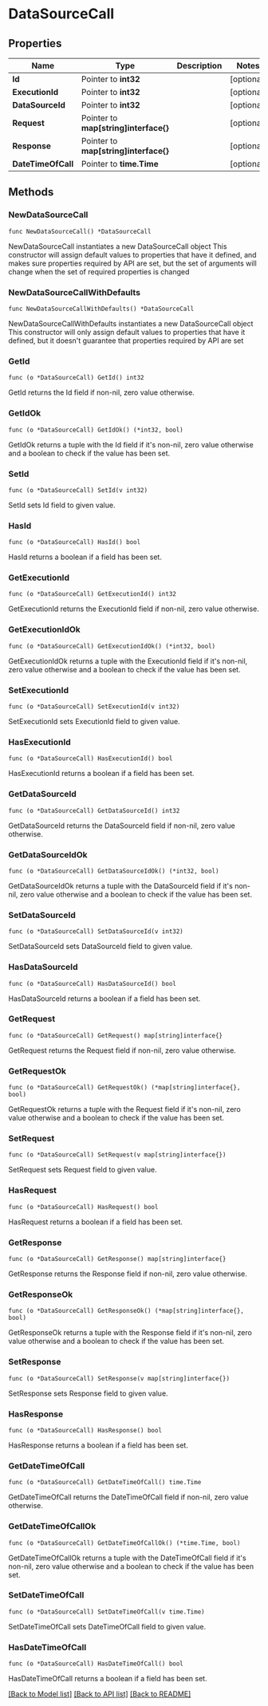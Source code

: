 # DataSourceCall

## Properties

Name | Type | Description | Notes
------------ | ------------- | ------------- | -------------
**Id** | Pointer to **int32** |  | [optional] 
**ExecutionId** | Pointer to **int32** |  | [optional] 
**DataSourceId** | Pointer to **int32** |  | [optional] 
**Request** | Pointer to **map[string]interface{}** |  | [optional] 
**Response** | Pointer to **map[string]interface{}** |  | [optional] 
**DateTimeOfCall** | Pointer to **time.Time** |  | [optional] 

## Methods

### NewDataSourceCall

`func NewDataSourceCall() *DataSourceCall`

NewDataSourceCall instantiates a new DataSourceCall object
This constructor will assign default values to properties that have it defined,
and makes sure properties required by API are set, but the set of arguments
will change when the set of required properties is changed

### NewDataSourceCallWithDefaults

`func NewDataSourceCallWithDefaults() *DataSourceCall`

NewDataSourceCallWithDefaults instantiates a new DataSourceCall object
This constructor will only assign default values to properties that have it defined,
but it doesn't guarantee that properties required by API are set

### GetId

`func (o *DataSourceCall) GetId() int32`

GetId returns the Id field if non-nil, zero value otherwise.

### GetIdOk

`func (o *DataSourceCall) GetIdOk() (*int32, bool)`

GetIdOk returns a tuple with the Id field if it's non-nil, zero value otherwise
and a boolean to check if the value has been set.

### SetId

`func (o *DataSourceCall) SetId(v int32)`

SetId sets Id field to given value.

### HasId

`func (o *DataSourceCall) HasId() bool`

HasId returns a boolean if a field has been set.

### GetExecutionId

`func (o *DataSourceCall) GetExecutionId() int32`

GetExecutionId returns the ExecutionId field if non-nil, zero value otherwise.

### GetExecutionIdOk

`func (o *DataSourceCall) GetExecutionIdOk() (*int32, bool)`

GetExecutionIdOk returns a tuple with the ExecutionId field if it's non-nil, zero value otherwise
and a boolean to check if the value has been set.

### SetExecutionId

`func (o *DataSourceCall) SetExecutionId(v int32)`

SetExecutionId sets ExecutionId field to given value.

### HasExecutionId

`func (o *DataSourceCall) HasExecutionId() bool`

HasExecutionId returns a boolean if a field has been set.

### GetDataSourceId

`func (o *DataSourceCall) GetDataSourceId() int32`

GetDataSourceId returns the DataSourceId field if non-nil, zero value otherwise.

### GetDataSourceIdOk

`func (o *DataSourceCall) GetDataSourceIdOk() (*int32, bool)`

GetDataSourceIdOk returns a tuple with the DataSourceId field if it's non-nil, zero value otherwise
and a boolean to check if the value has been set.

### SetDataSourceId

`func (o *DataSourceCall) SetDataSourceId(v int32)`

SetDataSourceId sets DataSourceId field to given value.

### HasDataSourceId

`func (o *DataSourceCall) HasDataSourceId() bool`

HasDataSourceId returns a boolean if a field has been set.

### GetRequest

`func (o *DataSourceCall) GetRequest() map[string]interface{}`

GetRequest returns the Request field if non-nil, zero value otherwise.

### GetRequestOk

`func (o *DataSourceCall) GetRequestOk() (*map[string]interface{}, bool)`

GetRequestOk returns a tuple with the Request field if it's non-nil, zero value otherwise
and a boolean to check if the value has been set.

### SetRequest

`func (o *DataSourceCall) SetRequest(v map[string]interface{})`

SetRequest sets Request field to given value.

### HasRequest

`func (o *DataSourceCall) HasRequest() bool`

HasRequest returns a boolean if a field has been set.

### GetResponse

`func (o *DataSourceCall) GetResponse() map[string]interface{}`

GetResponse returns the Response field if non-nil, zero value otherwise.

### GetResponseOk

`func (o *DataSourceCall) GetResponseOk() (*map[string]interface{}, bool)`

GetResponseOk returns a tuple with the Response field if it's non-nil, zero value otherwise
and a boolean to check if the value has been set.

### SetResponse

`func (o *DataSourceCall) SetResponse(v map[string]interface{})`

SetResponse sets Response field to given value.

### HasResponse

`func (o *DataSourceCall) HasResponse() bool`

HasResponse returns a boolean if a field has been set.

### GetDateTimeOfCall

`func (o *DataSourceCall) GetDateTimeOfCall() time.Time`

GetDateTimeOfCall returns the DateTimeOfCall field if non-nil, zero value otherwise.

### GetDateTimeOfCallOk

`func (o *DataSourceCall) GetDateTimeOfCallOk() (*time.Time, bool)`

GetDateTimeOfCallOk returns a tuple with the DateTimeOfCall field if it's non-nil, zero value otherwise
and a boolean to check if the value has been set.

### SetDateTimeOfCall

`func (o *DataSourceCall) SetDateTimeOfCall(v time.Time)`

SetDateTimeOfCall sets DateTimeOfCall field to given value.

### HasDateTimeOfCall

`func (o *DataSourceCall) HasDateTimeOfCall() bool`

HasDateTimeOfCall returns a boolean if a field has been set.


[[Back to Model list]](../README.md#documentation-for-models) [[Back to API list]](../README.md#documentation-for-api-endpoints) [[Back to README]](../README.md)


